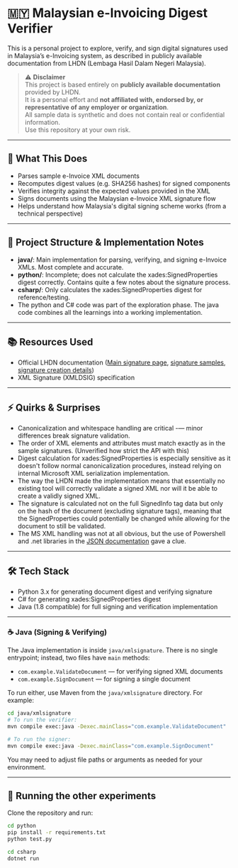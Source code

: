# 🇲🇾 Malaysian e-Invoicing Digest Verifier

This is a personal project to explore, verify, and sign digital signatures used in Malaysia’s e-Invoicing system, as described in publicly available documentation from LHDN (Lembaga Hasil Dalam Negeri Malaysia).

> ⚠️ **Disclaimer**  
> This project is based entirely on **publicly available documentation** provided by LHDN.  
> It is a personal effort and **not affiliated with, endorsed by, or representative of any employer or organization**.  
> All sample data is synthetic and does not contain real or confidential information.  
> Use this repository at your own risk.

---

## 🧩 What This Does

- Parses sample e-Invoice XML documents
- Recomputes digest values (e.g. SHA256 hashes) for signed components
- Verifies integrity against the expected values provided in the XML
- Signs documents using the Malaysian e-Invoice XML signature flow
- Helps understand how Malaysia's digital signing scheme works (from a technical perspective)

---

## 📁 Project Structure & Implementation Notes

- **java/**: Main implementation for parsing, verifying, and signing e-Invoice XMLs. Most complete and accurate.
- **python/**: Incomplete; does not calculate the xades:SignedProperties digest correctly. Contains quite a few notes about the signature process.
- **csharp/**: Only calculates the xades:SignedProperties digest for reference/testing.
- The python and C# code was part of the exploration phase. The java code combines all the learnings into a working implementation.

---

## 📚 Resources Used

- Official LHDN documentation ([Main signature page](https://sdk.myinvois.hasil.gov.my/signature/), [signature samples](https://sdk.myinvois.hasil.gov.my/sample/), [signature creation details](https://sdk.myinvois.hasil.gov.my/signature-creation/))
- XML Signature (XMLDSIG) specification

---

## ⚡ Quirks & Surprises

- Canonicalization and whitespace handling are critical -— minor differences break signature validation.
- The order of XML elements and attributes must match exactly as in the sample signatures. (Unverified how strict the API with this)
- Digest calculation for xades:SignedProperties is especially sensitive as it doesn't follow normal canonicalization procedures, instead relying on internal Microsoft XML serialization implementation.
- The way the LHDN made the implementation means that essentially no existing tool will correctly validate a signed XML nor will it be able to create a validly signed XML.
- The signature is calculated not on the full SignedInfo tag data but only on the hash of the document (excluding signature tags), meaning that the SignedProperties could potentially be changed while allowing for the document to still be validated.
- The MS XML handling was not at all obvious, but the use of Powershell and .net libraries in the [JSON documentation](https://sdk.myinvois.hasil.gov.my/files/Digital_Signature_User_Guide.pdf) gave a clue.

---

## 🛠️ Tech Stack

- Python 3.x for generating document digest and verifying signature
- C# for generating xades:SignedProperties digest
- Java (1.8 compatible) for full signing and verification implementation

---

### ☕ Java (Signing & Verifying)

The Java implementation is inside `java/xmlsignature`. There is no single entrypoint; instead, two files have `main` methods:

- `com.example.ValidateDocument` — for verifying signed XML documents
- `com.example.SignDocument` — for signing a single document

To run either, use Maven from the `java/xmlsignature` directory. For example:

```bash
cd java/xmlsignature
# To run the verifier:
mvn compile exec:java -Dexec.mainClass="com.example.ValidateDocument"

# To run the signer:
mvn compile exec:java -Dexec.mainClass="com.example.SignDocument"
```

You may need to adjust file paths or arguments as needed for your environment.

---

## 🚀 Running the other experiments

Clone the repository and run:

```bash
cd python
pip install -r requirements.txt
python test.py
```

```bash
cd csharp
dotnet run
```
